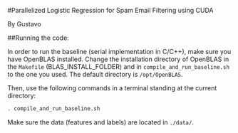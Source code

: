 #Parallelized Logistic Regression for Spam Email Filtering using CUDA

By Gustavo

##Running the code:

In order to run the baseline (serial implementation in C/C++), make sure you have OpenBLAS installed. Change the installation directory of OpenBLAS in the `Makefile` (BLAS_INSTALL_FOLDER) and in `compile_and_run_baseline.sh` to the one you used. The default directory is `/opt/OpenBLAS`.

Then, use the following commands in a terminal standing at the current directory:

```bash
. compile_and_run_baseline.sh
```
Make sure the data (features and labels) are located in ```./data/```.
